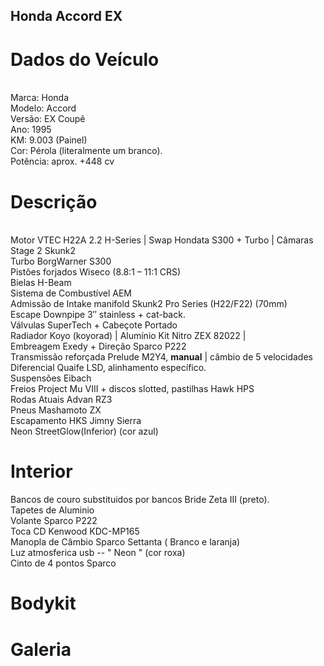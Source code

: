 ## Honda Accord EX 
<h1>Dados do Veículo</h1>
<br>
Marca: Honda
<br>
Modelo: Accord
<br>
Versão: EX Coupê
<br>
Ano: 1995
<br>
KM: 9.003 (Painel)
<br>
Cor: Pérola (literalmente um branco).
<br>
Potência: aprox. +448 cv



<h1>Descrição</h1>
<br>
Motor VTEC H22A 2.2 H-Series | Swap Hondata S300 + Turbo | Câmaras Stage 2 Skunk2
<br>
Turbo BorgWarner S300
<br>
Pistões forjados Wiseco (8.8:1 – 11:1 CRS)
<br>
Bielas H-Beam
<br>
Sistema de Combustível AEM
<br>
Admissão de Intake manifold Skunk2 Pro Series (H22/F22) (70mm)
<br>
Escape Downpipe 3″ stainless + cat-back.
<br>
Válvulas SuperTech + Cabeçote Portado
<br>
Radiador Koyo (koyorad) | Alumínio
Kit Nitro ZEX 82022 | 
<br>
Embreagem Exedy + Direção Sparco P222
<br>
Transmissão reforçada Prelude M2Y4, <b>manual</b> | câmbio de 5 velocidades
<br>
Diferencial Quaife LSD, alinhamento específico.
<br>
Suspensões Eibach
<br>
Freios Project Mu VIII + discos slotted, pastilhas Hawk HPS 
<br>
Rodas Atuais Advan RZ3
<br>
Pneus Mashamoto ZX
<br>
Escapamento HKS Jimny Sierra
<br>
Neon  StreetGlow(Inferior) (cor azul)
<br>


<h1>Interior</h1>
Bancos de couro substituidos por bancos Bride Zeta III (preto).
<br>
Tapetes de Aluminio
<br>
Volante Sparco P222
<br>
Toca CD Kenwood KDC-MP165
<br>
Manopla de Câmbio Sparco Settanta ( Branco e laranja)
<br>
Luz atmosferica usb -- " Neon " (cor roxa)
<br>
Cinto de 4 pontos Sparco
<h1>Bodykit</h1>

<h1>Galeria</h1>

